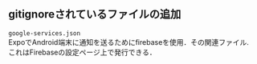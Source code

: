 ## gitignoreされているファイルの追加
`google-services.json`  
ExpoでAndroid端末に通知を送るためにfirebaseを使用．その関連ファイル.  
これはFirebaseの設定ページ上で発行できる．
